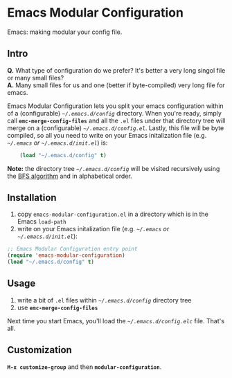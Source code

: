 Emacs Modular Configuration
===========================

Emacs: making modular your config file.

Intro
-----

**Q.** What type of configuration do we prefer? It's better a very long singol file or many small files?<br />
**A.** Many small files for us and one (better if byte-compiled) very long file for emacs.

Emacs Modular Configuration lets you split your emacs configuration within of a (configurable) *`~/.emacs.d/config`* directory. When you're ready, simply call **`emc-merge-config-files`** and all the `.el` files under that directory tree will merge on a (configurable) *`~/.emacs.d/config.el`*. Lastly, this file will be byte compiled, so all you need to write on your Emacs initalization file (e.g. *`~/.emacs` or `~/.emacs.d/init.el`*) is:

```lisp
    (load "~/.emacs.d/config" t)
```

**Note:** the directory tree *`~/.emacs.d/config`* will be visited recursively using the [BFS algorithm](https://en.wikipedia.org/wiki/Breadth-first_search) and in alphabetical order.

Installation
------------

1. copy `emacs-modular-configuration.el` in a directory which is in the Emacs `load-path`
2. write on your Emacs initalization file (e.g. *`~/.emacs` or `~/.emacs.d/init.el`*):

```lisp
;; Emacs Modular Configuration entry point
(require 'emacs-modular-configuration)
(load "~/.emacs.d/config" t)
```

Usage
-----

1. write a bit of `.el` files within *`~/.emacs.d/config`* directory tree
2. use **`emc-merge-config-files`**

Next time you start Emacs, you'll load the *`~/.emacs.d/config.elc`* file. That's all.

Customization
-------------

**`M-x customize-group`** and then **`modular-configuration`**.
